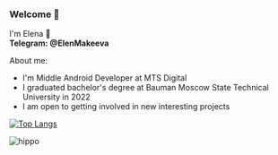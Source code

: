 ### Welcome 🐧
I'm Elena 👋\
**Telegram: @ElenMakeeva**

About me:
* I'm Middle Android Developer at MTS Digital
* I graduated bachelor's degree at Bauman Moscow State Technical University in 2022
* I am open to getting involved in new interesting projects

[![Top Langs](https://github-readme-stats.vercel.app/api/top-langs/?username=impudentpenguin&layout=compact)](https://github.com/anuraghazra/github-readme-stats)

![hippo](https://www.gifki.org/data/media/218/pingvin-animatsionnaya-kartinka-0194.gif)
